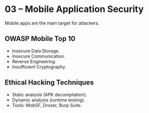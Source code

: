 # 03 – Mobile Application Security

Mobile apps are the main target for attackers.

## OWASP Mobile Top 10
- Insecure Data Storage.  
- Insecure Communication.  
- Reverse Engineering.  
- Insufficient Cryptography.  

## Ethical Hacking Techniques
- Static analysis (APK decompilation).  
- Dynamic analysis (runtime testing).  
- Tools: MobSF, Drozer, Burp Suite.  

